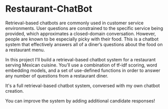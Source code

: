 # Restaurant-ChatBot

Retrieval-based chatbots are commonly used in customer service environments. User questions are constrained to the specific service being provided, which approximates a closed-domain conversation. However, people are known to be especially picky with their food. This is a chatbot system that effectively answers all of a diner’s questions about the food on a restaurant menu.

In this project I'll build a retrieval-based chatbot system for a restaurant serving Mexican cuisine. You’ll use a combination of tf-idf scoring, word embedding models, and a set of use-defined functions in order to answer any number of questions from a restaurant diner.

It's a full retrieval-based chatbot system, conversed with my own chatbot creation. 

You can improve the system by adding additional candidate responses!
